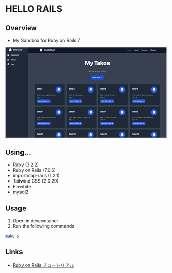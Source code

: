 # HELLO RAILS

## Overview

- My Sandbox for Ruby on Rails 7

![screenshot-1](./img/screenshot-1.png)

## Using...

- Ruby (3.2.2)
- Ruby on Rails (7.0.6)
- importmap-rails (1.2.1)
- Tailwind CSS (2.0.29)
- Flowbite
- mysql2

## Usage

1. Open in devcontainer
2. Run the following commands

```sh
make s
```

## Links

- [Ruby on Rails チュートリアル](https://railstutorial.jp/chapters/beginning?version=7.0#cha-beginning)
